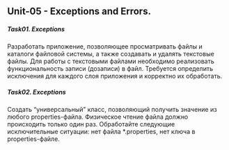 ## Unit-05 - Exceptions and Errors.

##### Task01. Exceptions

Разработать приложение, позволяющее просматривать файлы и каталоги файловой системы, а также создавать и удалять текстовые файлы. Для работы с текстовыми файлами необходимо реализовать функциональность записи (дозаписи) в файл. Требуется определить исключения для каждого слоя приложения и корректно их обработать.

##### Task02. Exceptions

Создать “универсальный” класс, позволяющий получить значение из любого properties-файла. Физическое чтение файла должно происходить только один раз. Обработайте следующие исключительные ситуации: нет файла *.properties, нет ключа в properties-файле.


